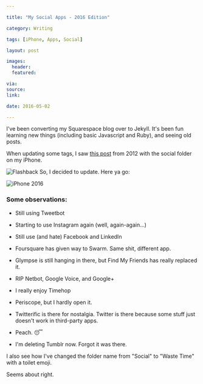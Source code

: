 ```yaml
---

title: "My Social Apps - 2016 Edition"

category: Writing

tags: [iPhone, Apps, Social]

layout: post

images:
  header:
  featured:

via: 
source: 
link: 

date: 2016-05-02

---
```


I've been converting my Squarespace blog over to Jekyll.  It's been fun learning new things (including basic Javascript and Ruby), and seeing old posts.  

When updating some tags, I saw [this post](http://www.cocktailsandcoffee.com/writing/as-time-goes-by/) from 2012 with the social folder on my iPhone.  

![Flashback](https://s3-us-west-2.amazonaws.com/www.jimmylittle.com/site_images/astimegoesby/after.jpeg)
So, I decided to update.  Here ya go:

![iPhone 2016](https://s3-us-west-2.amazonaws.com/www.jimmylittle.com/post-images/2016social.PNG)

### Some observations:


 - Still using Tweetbot
 
 - Starting to use Instagram again (well, again-again...)
 
 - Still use (and hate) Facebook and LinkedIn
 
 - Foursquare has given way to Swarm.  Same shit, different app.
 
 - Glympse is still hanging in there, but Find My Friends has really replaced it.
 
 - RIP Netbot, Google Voice, and Google+
 
 - I really enjoy Timehop
 
 - Periscope, but I hardly open it.
 
 - Twitterific is there for nostalgia. Twitter is there because some stuff just doesn't work in third-party apps.
 
 - Peach.  😴
 
 - I'm deleting Tumblr now.  Forgot it was there.
 

I also see how I've changed the folder name from "Social" to "Waste Time" with a toilet emoji.  

Seems about right.

